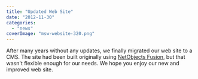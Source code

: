 ```yaml
---
title: "Updated Web Site"
date: "2012-11-30"
categories: 
  - "news"
coverImage: "msw-website-320.png"
---
```


After many years without any updates, we finally migrated our web site to a CMS. The site had been built originally using [NetObjects Fusion](http://netobjects.com/ "NetObjects Fusion"), but that wasn't flexible enough for our needs. We hope you enjoy our new and improved web site.
